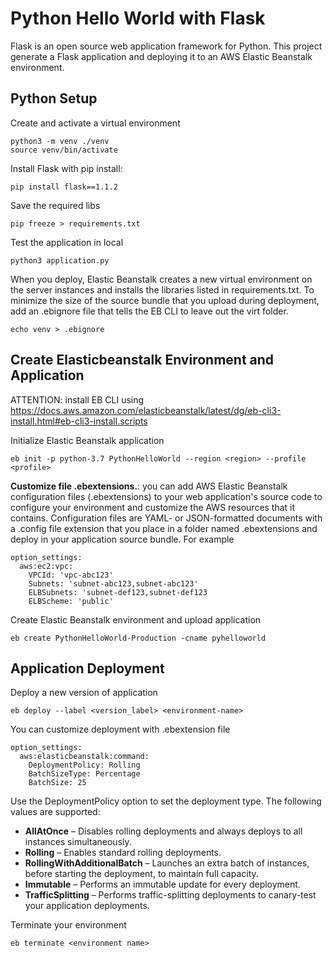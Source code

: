 # Python Hello World with Flask
Flask is an open source web application framework for Python. 
This project generate a Flask application and deploying it to an AWS Elastic Beanstalk environment.

## Python Setup

Create and activate a virtual environment
```
python3 -m venv ./venv
source venv/bin/activate
```
Install Flask with pip install:
```
pip install flask==1.1.2
```
Save the required libs
```
pip freeze > requirements.txt
```

Test the application in local
```
python3 application.py
```

When you deploy, Elastic Beanstalk creates a new virtual environment on the server instances and installs the libraries listed in requirements.txt. 
To minimize the size of the source bundle that you upload during deployment, add an .ebignore file that tells the EB CLI to leave out the virt folder.

```
echo venv > .ebignore
```

## Create Elasticbeanstalk Environment and Application

ATTENTION: install EB CLI using https://docs.aws.amazon.com/elasticbeanstalk/latest/dg/eb-cli3-install.html#eb-cli3-install.scripts

Initialize Elastic Beanstalk application
```
eb init -p python-3.7 PythonHelloWorld --region <region> --profile <profile>
```

__Customize file .ebextensions.__: you can add AWS Elastic Beanstalk configuration files (.ebextensions) to your web application's source code to configure your environment and customize the AWS resources that it contains. 
Configuration files are YAML- or JSON-formatted documents with a .config file extension that you place in a folder named .ebextensions and deploy in your application source bundle.
For example
```
option_settings:
  aws:ec2:vpc:
    VPCId: 'vpc-abc123'
    Subnets: 'subnet-abc123,subnet-abc123'
    ELBSubnets: 'subnet-def123,subnet-def123
    ELBScheme: 'public'
```

Create Elastic Beanstalk environment and upload application
```
eb create PythonHelloWorld-Production -cname pyhelloworld
```

## Application Deployment

Deploy a new version of application
```
eb deploy --label <version_label> <environment-name>
```

You can customize deployment with .ebextension file 
```
option_settings:
  aws:elasticbeanstalk:command:
    DeploymentPolicy: Rolling
    BatchSizeType: Percentage
    BatchSize: 25
```
Use the DeploymentPolicy option to set the deployment type. 
The following values are supported:
- __AllAtOnce__ – Disables rolling deployments and always deploys to all instances simultaneously.
- __Rolling__ – Enables standard rolling deployments.
- __RollingWithAdditionalBatch__ – Launches an extra batch of instances, before starting the deployment, to maintain full capacity.
- __Immutable__ – Performs an immutable update for every deployment.
- __TrafficSplitting__ – Performs traffic-splitting deployments to canary-test your application deployments.

Terminate your environment
```
eb terminate <environment name>
```